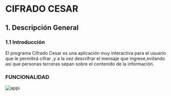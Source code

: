 # CIFRADO CESAR
## 1. Descripción General
### 1.1 Introducción
El programa Cifrado Cesar es una aplicación muy interactiva para el usuario que le permitirá cifrar ,y a la vez descrifrar el mensaje que ingrese,evitando así que personas terceras sepan sobre el contenido de la información.
### FUNCIONALIDAD
![appi](https://user-images.githubusercontent.com/37357453/40921346-d268fe68-67d4-11e8-925b-4af7b443e25d.png)

